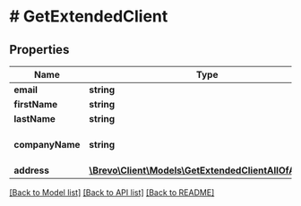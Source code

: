 # # GetExtendedClient

## Properties

Name | Type | Description | Notes
------------ | ------------- | ------------- | -------------
**email** | **string** | Login Email |
**firstName** | **string** | First Name |
**lastName** | **string** | Last Name |
**companyName** | **string** | Name of the company |
**address** | [**\Brevo\Client\Models\GetExtendedClientAllOfAddress**](GetExtendedClientAllOfAddress.md) |  |

[[Back to Model list]](../../README.md#models) [[Back to API list]](../../README.md#endpoints) [[Back to README]](../../README.md)
